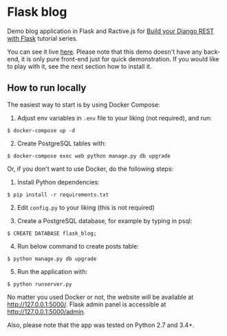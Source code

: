 Flask blog
============

Demo blog application in Flask and Ractive.js for
[Build your Django REST with Flask](http://klisiczynski.com//blog/build-your-django-rest-with-flask-orm-part-1/)
tutorial series.

You can see it live [here](http://ractive-blog.herokuapp.com/). Please note that this demo doesn't have any back-end,
it is only pure front-end just for quick demonstration. If you would like to play with it, see the next section how to
install it.

How to run locally
------------------

The easiest way to start is by using Docker Compose:

1) Adjust env variables in `.env` file to your liking (not required), and run:
```
$ docker-compose up -d
```
2) Create PostgreSQL tables with:
```
$ docker-compose exec web python manage.py db upgrade
```

Or, if you don't want to use Docker, do the following steps:

1) Install Python dependencies:
```
$ pip install -r requirements.txt
```
2) Edit `config.py` to your liking (this is not required)

3) Create a PostgreSQL database, for example by typing in psql:
```
$ CREATE DATABASE flask_blog;
```
4) Run below command to create posts table:
```
$ python manage.py db upgrade
```
5) Run the application with:
```
$ python runserver.py
```

No matter you used Docker or not, the website will be available at http://127.0.0.1:5000/.
Flask admin panel is accessible at http://127.0.0.1:5000/admin.

Also, please note that the app was tested on Python 2.7 and 3.4+.
